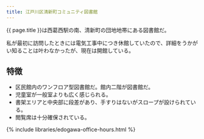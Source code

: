 ```yaml
---
title: 江戸川区清新町コミュニティ図書館
---
```


{{ page.title }}は西葛西駅の南、清新町の団地地帯にある図書館だ。

私が最初に訪問したときには電気工事中につき休館していたので、詳細をうかがい知ることは叶わなかったが、現在は開館している。

## 特徴

* 区民館内のワンフロア型図書館だ。館内二階が図書館だ。
* 児童室が一般室よりも広く感じられる。
* 書架エリアと中央部に段差があり、手すりはないがスロープが設けられている。
* 閲覧席は十分確保されている。

{% include libraries/edogawa-office-hours.html %}
